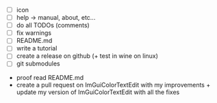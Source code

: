 - [ ] icon
- [ ] help -> manual, about, etc...
- [ ] do all TODOs (comments)
- [ ] fix warnings
- [ ] README.md
- [ ] write a tutorial
- [ ] create a release on github (+ test in wine on linux)
- [ ] git submodules

- proof read README.md
- create a pull request on ImGuiColorTextEdit with my improvements + update my version of ImGuiColorTextEdit with all the fixes